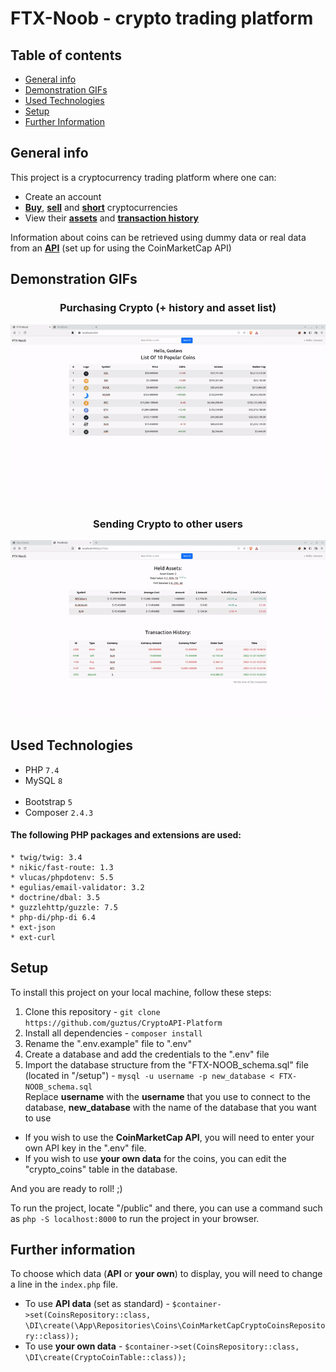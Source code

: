 # FTX-Noob - crypto trading platform

## Table of contents

* [General info](#general-info)
* [Demonstration GIFs](#demonstration-gifs)
* [Used Technologies](#used-technologies)
* [Setup](#setup)
* [Further Information](#further-information)

## General info

This project is a cryptocurrency trading platform where one can:

* Create an account
* <ins>**Buy**</ins>, <ins>**sell**</ins> and <ins>**short**</ins> cryptocurrencies
* View their <ins>**assets**</ins> and <ins>**transaction history**</ins>

Information about coins can be retrieved using dummy data or real data from an <ins>**API**</ins> (set up for using the
CoinMarketCap API)

## Demonstration GIFs

<div style="text-align: center">
    <h3>Purchasing Crypto (+ history and asset list)</h3>
    <p align="center">
        <img src="https://github.com/guztus/CryptoAPI-Platform/blob/master/DEMO_GIFS/part_1.gif" alt="animated-demo" /><br>
    </p>
    <h3>Sending Crypto to other users</h3>
    <p align="center">
        <img src="https://github.com/guztus/CryptoAPI-Platform/blob/master/DEMO_GIFS/part_2.gif" alt="animated-demo" /><br>
    </p>

</div>

## Used Technologies

* PHP `7.4`
* MySQL `8`
  <br><br>
* Bootstrap `5`
* Composer `2.4.3`

#### The following PHP packages and extensions are used:

    * twig/twig: 3.4
    * nikic/fast-route: 1.3
    * vlucas/phpdotenv: 5.5
    * egulias/email-validator: 3.2
    * doctrine/dbal: 3.5
    * guzzlehttp/guzzle: 7.5
    * php-di/php-di 6.4
    * ext-json
    * ext-curl

## Setup

To install this project on your local machine, follow these steps:

1. Clone this repository - `git clone https://github.com/guztus/CryptoAPI-Platform`
2. Install all dependencies - `composer install`
3. Rename the ".env.example" file to ".env" <br>
4. Create a database and add the credentials to the ".env" file
5. Import the database structure from the "FTX-NOOB_schema.sql" file (located in "/setup") -
   `mysql -u username -p new_database < FTX-NOOB_schema.sql`<br>
   Replace **username** with the **username** that you use to connect to the database,
   **new_database** with the name of the database that you want to use

* If you wish to use the **CoinMarketCap API**, you will need to enter your own API key in the ".env" file.<br>
* If you wish to use **your own data** for the coins, you can edit the "crypto_coins" table in the database.

And you are ready to roll! ;)

To run the project, locate "/public" and there, you can use a command such as `php -S localhost:8000` to run the project
in your browser.

## Further information

To choose which data (**API** or **your own**) to display, you will need to change a line in the `index.php` file. <br>

* To use **API data** (set as standard) -
  `$container->set(CoinsRepository::class, \DI\create(\App\Repositories\Coins\CoinMarketCapCryptoCoinsRepository::class));`
* To use **your own data** -
  `$container->set(CoinsRepository::class, \DI\create(CryptoCoinTable::class));`